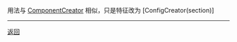 用法与 [ComponentCreator](ComponentCreator.md) 相似，只是特征改为 [ConfigCreator(section)]

---

[返回](../readme.md)